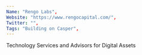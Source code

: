 ```yaml
--- 
Name: "Rengo Labs", 
Website: "https://www.rengocapital.com/", 
Twitter: "", 
Tags: "Building on Casper", 
--- 
```

<!--lang:en--> 
Technology Services and Advisors for Digital Assets
<!--lang:es--] 
Servicios de Tecnología y Asesores para Activos Digitales
<!--lang:de--] 
Technologiedienste und Berater für digitale Assets
<!--lang:fr--] 
Services technologiques et conseillers pour les actifs numériques
<!--lang:pl--] 
Usługi technologiczne i doradcy ds. aktywów cyfrowych
<!--lang:uk--] 
Технологічні послуги та консультанти для цифрових активів
[!--lang:*--> 
